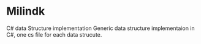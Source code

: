 # Milindk
C# data Structure implementation 
Generic data structure implementaion in C#, one cs file for each data strucute.
